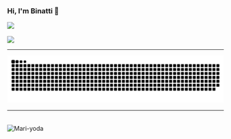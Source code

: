 ### Hi, I'm Binatti 👋

 <div>
  <a href="https://github.com/Binatti">
  <img height="200em" src="https://github-readme-stats.vercel.app/api?username=Binatti&show_icons=true&theme=dracula&include_all_commits=true&count_private=true"/>
</div>
  
<div> 
  
  <a href="https://www.linkedin.com/in/mariana-binatti-66b476117" target="_blank"><img align="left" src="https://img.shields.io/badge/-LinkedIn-%230077B5?style=for-the-badge&logo=linkedin&logoColor=white" target="_blank"><br><hr></a> 
 
 ![Snake animation](https://github.com/Binatti/Binatti/blob/output/github-contribution-grid-snake.svg)
 
</div>
 
 <div style="display: inline_block"><hr><br>
  <img align="center" alt="Mari-yoda" src="https://media.giphy.com/media/Q9aBxHn9fTqKs/giphy.gif">

</div>

